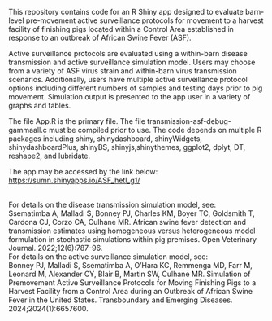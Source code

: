 This repository contains code for an R Shiny app designed to evaluate barn-level pre-movement active surveillance protocols for movement to a harvest facility of finishing pigs located within a Control Area established in response to an outbreak of African Swine Fever (ASF).

Active surveillance protocols are evaluated using a within-barn disease transmission and active surveillance simulation model. Users may choose from a variety of ASF virus strain and within-barn virus transmission scenarios. Additionally, users have multiple active surveillance protocol options including different numbers of samples and testing days prior to pig movement. Simulation output is presented to the app user in a variety of graphs and tables.

The file App.R is the primary file. The file transmission-asf-debug-gammaall.c must be compiled prior to use. The code depends on multiple R packages including shiny, shinydashboard, shinyWidgets, shinydashboardPlus, shinyBS, shinyjs,shinythemes, ggplot2, dplyt, DT, reshape2, and lubridate.

The app may be accessed by the link below:
https://sumn.shinyapps.io/ASF_hetl_g1/

<br/>
For details on the disease transmission simulation model, see: <br/>
Ssematimba A, Malladi S, Bonney PJ, Charles KM, Boyer TC, Goldsmith T, Cardona CJ, Corzo CA, Culhane MR. African swine fever detection and transmission estimates using homogeneous versus heterogeneous model formulation in stochastic simulations within pig premises. Open Veterinary Journal. 2022;12(6):787-96.
<br/>
For details on the active surveillance simulation model, see: <br/>
Bonney PJ, Malladi S, Ssematimba A, O’Hara KC, Remmenga MD, Farr M, Leonard M, Alexander CY, Blair B, Martin SW, Culhane MR. Simulation of Premovement Active Surveillance Protocols for Moving Finishing Pigs to a Harvest Facility from a Control Area during an Outbreak of African Swine Fever in the United States. Transboundary and Emerging Diseases. 2024;2024(1):6657600.
